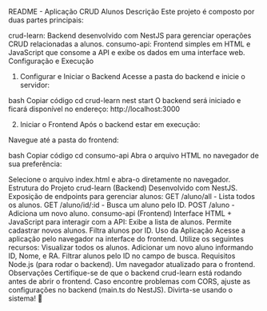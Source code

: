 
README - Aplicação CRUD Alunos
Descrição
Este projeto é composto por duas partes principais:

crud-learn: Backend desenvolvido com NestJS para gerenciar operações CRUD relacionadas a alunos.
consumo-api: Frontend simples em HTML e JavaScript que consome a API e exibe os dados em uma interface web.
Configuração e Execução
1. Configurar e Iniciar o Backend
Acesse a pasta do backend e inicie o servidor:

bash
Copiar código
cd crud-learn
nest start
O backend será iniciado e ficará disponível no endereço:
http://localhost:3000

2. Iniciar o Frontend
Após o backend estar em execução:

Navegue até a pasta do frontend:

bash
Copiar código
cd consumo-api
Abra o arquivo HTML no navegador de sua preferência:

Selecione o arquivo index.html e abra-o diretamente no navegador.
Estrutura do Projeto
crud-learn (Backend)
Desenvolvido com NestJS.
Exposição de endpoints para gerenciar alunos:
GET /aluno/all - Lista todos os alunos.
GET /aluno/id/:id - Busca um aluno pelo ID.
POST /aluno - Adiciona um novo aluno.
consumo-api (Frontend)
Interface HTML + JavaScript para interagir com a API:
Exibe a lista de alunos.
Permite cadastrar novos alunos.
Filtra alunos por ID.
Uso da Aplicação
Acesse a aplicação pelo navegador na interface do frontend.
Utilize os seguintes recursos:
Visualizar todos os alunos.
Adicionar um novo aluno informando ID, Nome, e RA.
Filtrar alunos pelo ID no campo de busca.
Requisitos
Node.js (para rodar o backend).
Um navegador atualizado para o frontend.
Observações
Certifique-se de que o backend crud-learn está rodando antes de abrir o frontend.
Caso encontre problemas com CORS, ajuste as configurações no backend (main.ts do NestJS).
Divirta-se usando o sistema! 🎉
